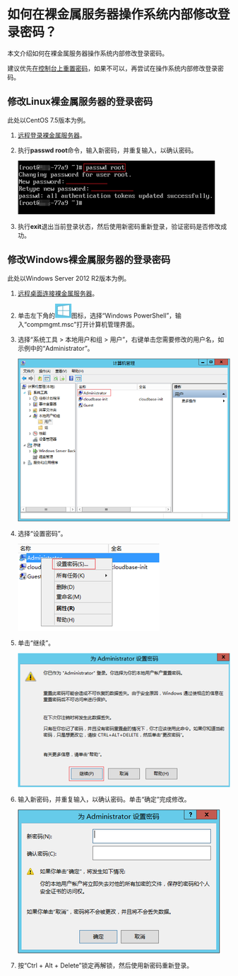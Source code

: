 # 如何在裸金属服务器操作系统内部修改登录密码？<a name="bms_faq_0068"></a>

本文介绍如何在裸金属服务器操作系统内部修改登录密码。

建议优先[在控制台上重置密码](https://support.huaweicloud.com/usermanual-bms/bms_01_0028.html)，如果不可以，再尝试在操作系统内部修改登录密码。

## 修改Linux裸金属服务器的登录密码<a name="section2556171784410"></a>

此处以CentOS 7.5版本为例。

1.  [远程登录裸金属服务器](https://support.huaweicloud.com/usermanual-bms/bms_01_0018.html)。
2.  执行**passwd root**命令，输入新密码，并重复输入，以确认密码。

    ![](figures/16-2-1.png)

3.  执行**exit**退出当前登录状态，然后使用新密码重新登录，验证密码是否修改成功。

## 修改Windows裸金属服务器的登录密码<a name="section10778203574411"></a>

此处以Windows Server 2012 R2版本为例。

1.  [远程桌面连接裸金属服务器](https://support.huaweicloud.com/usermanual-bms/zh-cn_topic_0079188786.html)。
2.  单击左下角的![](figures/81.png)图标，选择“Windows PowerShell”，输入“compmgmt.msc”打开计算机管理界面。
3.  选择“系统工具 \> 本地用户和组 \> 用户”，右键单击您需要修改的用户名，如示例中的“Administrator”。

    ![](figures/16-2-1-2.png)

4.  选择“设置密码”。

    ![](figures/16-2-1-3.png)

5.  单击“继续”。

    ![](figures/16-2-1-4.png)

6.  输入新密码，并重复输入，以确认密码。单击“确定”完成修改。

    ![](figures/16-2-1-5.png)

7.  按“Ctrl + Alt + Delete”锁定再解锁，然后使用新密码重新登录。

